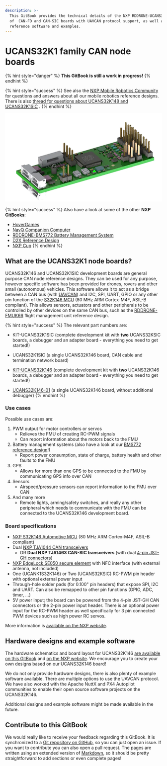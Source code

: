 ```yaml
---
description: >-
  This GitBook provides the technical details of the NXP RDDRONE-UCANS32K1 famly
  of  CAN-FD and CAN-SIC boards with UAVCAN protocol support, as well as
  reference software and examples.
---
```


# UCANS32K1 family CAN node boards

{% hint style="danger" %}
**This GitBook is still a work in progress!**
{% endhint %}

{% hint style="success" %}
See also the [NXP Mobile Robotics Community ](https://community.nxp.com/community/mobilerobotics)for questions and answers about all our mobile robotics reference designs. There is also [thread for questions about UCANS32K148 and UCANS32K1SIC](https://community.nxp.com/thread/534837) .
{% endhint %}

![](.gitbook/assets/ucans32k146_3d_render.png)

{% hint style="success" %}
Also have a look at some of the other **NXP GitBooks**:  
- [HoverGames](https://nxp.gitbook.io/hovergames/)  
- [NavQ Companion Computer](https://nxp.gitbook.io/8mmnavq/)  
- [RDDRONE-BMS772 Battery Management System](https://nxp.gitbook.io/rddrone-bms772/)  
- [D2X Reference Design](https://nxp.gitbook.io/d2x/)  
- [NXP Cup](https://nxp.gitbook.io/nxp-cup-hardware-reference-alamak/)
{% endhint %}

## What are the UCANS32K1 node boards?

UCANS32K146 and UCANS32K1SIC development boards are general purpose CAN node reference designs. They can be used for any purpose, however specific software has been provided for drones, rovers and other small \(autonomous\) vehicles. This software allows it to act as a bridge between a CAN bus \(with [UAVCAN](https://uavcan.org/)\) and I2C, SPI, UART, GPIO or any other pin function of the [S32K146 MCU](https://www.nxp.com/products/processors-and-microcontrollers/arm-microcontrollers/s32k-automotive-mcus/s32k1-microcontrollers-for-general-purpose:S32K) \(80 MHz ARM Cortex-M4F, ASIL-B compliant\). This allows sensors, actuators and other peripherals to be controlled by other devices on the same CAN bus, such as the [RDDRONE-FMUK66](https://www.nxp.com/design/designs/px4-robotic-drone-fmu-rddrone-fmuk66:RDDRONE-FMUK66) flight management unit reference design.

{% hint style="success" %}
The relevant part numbers are:

* KIT-UCANS32K1SIC \(complete development kit with **two** UCANS32KSIC boards, a debugger and an adapter board - everything you need to get started!\)
* UCANS32K1SIC \(a single UCANS32K146 board, CAN cable and termination network board\)



* [KIT-UCANS32K146](https://www.nxp.com/part/KIT-UCANS32K146#/) \(complete development kit with **two** UCANS32K146 boards, a debugger and an adapter board - everything you need to get started!\)
* [UCANS32K146-01](https://www.nxp.com/part/UCANS32K146-01#/)  \(a single UCANS32K146 board, without additional debugger\)
{% endhint %}

### Use cases

Possible use cases are:

1. PWM output for motor controllers or servos
   * Relieves the FMU of creating RC-PWM signals
   * Can report information about the motors back to the FMU
2. Battery management systems \(also have a look at our [BMS772 reference design](https://nxp.gitbook.io/rddrone-bms772/)!\)
   * Report power consumption, state of charge, battery health and other faults to the FMU
3. GPS
   * Allows for more than one GPS to be connected to the FMU by communicating GPS info over CAN
4. Sensors
   * Airspeed/pressure sensors can report information to the FMU over CAN
5. And many more
   * Remote lights, arming/safety switches, and really any other peripheral which needs to communicate with the FMU can be connected to the UCANS32K146 development board.

### Board specifications

* [NXP S32K146 Automotive MCU](https://www.nxp.com/products/processors-and-microcontrollers/arm-microcontrollers/s32k-automotive-mcus/s32k1-microcontrollers-for-general-purpose:S32K) \(80 MHz ARM Cortex-M4F, ASIL-B compliant\)
* Dual [NXP TJA1044 CAN transceivers](https://www.nxp.com/products/interfaces/can-transceivers/can-with-flexible-data-rate/high-speed-can-transceiver-with-standby-mode-mantis-family:TJA1044) 
  * OR **Dual NXP TJA1463 CAN-SIC transceivers** \(with dual [4-pin JST-GH connectors](https://github.com/pixhawk/Pixhawk-Standards/blob/master/DS-009%20Pixhawk%20Connector%20Standard.pdf)\)
* [NXP EdgeLock SE050 secure element](https://www.nxp.com/products/security-and-authentication/authentication/edgelock-se050-plug-trust-secure-element-family-enhanced-iot-security-with-maximum-flexibility:SE050) with NFC interface \(with external antenna, not included\)
* One \(UCANK1S32K146\) or Two \(UCANS32KSIC\) RC-PWM  pin header with optional external power input
* Through-hole solder pads \(for 0.100" pin headers\) that expose SPI, I2C and UART. Can also be remapped to other pin functions \(GPIO, ADC, timer, ...\)
* 5V power input; the board can be powered from the 4-pin JST-GH CAN connectors or the 2-pin power input header. There is an optional power input for the RC-PWM header as well specifically for 3 pin connected PWM devices such as high power RC servos.

More information is [available on the NXP website](https://www.nxp.com/design/development-boards/automotive-development-platforms/s32k-mcu-platforms/can-fd-development-system-for-drones-rovers-and-mobile-robotics:UCANS32K146#t990).

## Hardware designs and example software

The hardware schematics and board layout for UCANS32K146 [are available on this GitBook](hardware/schematics-and-designs.md) and [on the NXP website](https://www.nxp.com/design/development-boards/automotive-development-platforms/s32k-mcu-platforms/can-fd-development-system-for-drones-rovers-and-mobile-robotics:UCANS32K146#t990). We encourage you to create your own designs based on our UCANS32K146 board! 

We do not only provide hardware designs, there is also plenty of example software available. There are multiple options to use the UAVCAN protocol. We have also worked with the Apache NuttX and PX4 Autopilot communities to enable their open source software projects on the UCANS32K146. 

Additional designs and example software might be made available in the future.

## Contribute to this GitBook

We would really like to receive your feedback regarding this GitBook. It is synchronized to a [Git repository on GitHub](https://github.com/NXPHoverGames/GitBook-UCANS32K146), so you can just open an issue. If you want to contribute you can also open a pull request. The pages are written using an extended version of [Markdown](https://www.markdownguide.org/), so it should be pretty straightforward to add sections or even complete pages!

